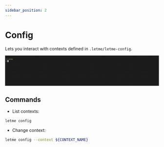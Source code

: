 ```yaml
---
sidebar_position: 2
---
```


# Config

Lets you interact with contexts defined in `.letme/letme-config`.

![](./img/letme-config-context.gif)

## Commands

- List contexts:

```bash
letme config
```

- Change context:

```bash
letme config --context ${CONTEXT_NAME}
```
